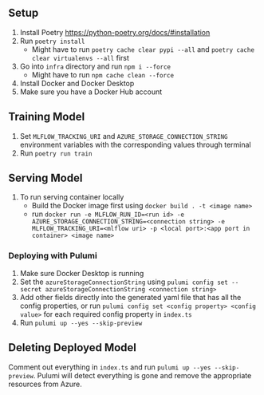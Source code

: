 ## Setup
1. Install Poetry https://python-poetry.org/docs/#installation
2. Run `poetry install`
    - Might have to run `poetry cache clear pypi --all` and `poetry cache clear virtualenvs --all` first
3. Go into `infra` directory and run `npm i --force`
    - Might have to run `npm cache clean --force`
4. Install Docker and Docker Desktop
5. Make sure you have a Docker Hub account

## Training Model
1. Set `MLFLOW_TRACKING_URI` and `AZURE_STORAGE_CONNECTION_STRING` environment variables with the corresponding values through terminal
2. Run `poetry run train`

## Serving Model
1. To run serving container locally 
    - Build the Docker image first using `docker build . -t <image name>`
    - run `docker run -e MLFLOW_RUN_ID=<run id> -e AZURE_STORAGE_CONNECTION_STRING=<connection string> -e MLFLOW_TRACKING_URI=<mlflow uri> -p <local port>:<app port in container> <image name>` 

### Deploying with Pulumi
1. Make sure Docker Desktop is running
1. Set the `azureStorageConnectionString` using `pulumi config set --secret azureStorageConnectionString <connection string>`
2. Add other fields directly into the generated yaml file that has all the config properties, or run `pulumi config set <config property> <config value>` for each required config property in `index.ts`
3. Run `pulumi up --yes --skip-preview`

## Deleting Deployed Model
Comment out everything in `index.ts` and run `pulumi up --yes --skip-preview`. Pulumi will detect everything is gone and remove the appropriate resources from Azure.
